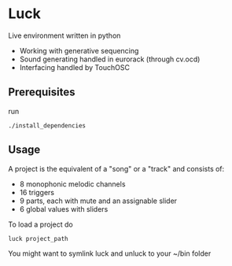 # Luck

Live environment written in python
* Working with generative sequencing
* Sound generating handled in eurorack (through cv.ocd)
* Interfacing handled by TouchOSC

## Prerequisites
run
```
./install_dependencies
```


## Usage
A project is the equivalent of a "song" or a "track" and consists of:
* 8 monophonic melodic channels
* 16 triggers
* 9 parts, each with mute and an assignable slider
* 6 global values with sliders

To load a project do
```
luck project_path
```
You might want to symlink luck and unluck to your ~/bin folder